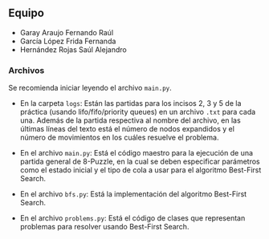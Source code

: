 ## Equipo
- Garay Araujo Fernando Raúl
- García López Frida Fernanda
- Hernández Rojas Saúl Alejandro

### Archivos

Se recomienda iniciar leyendo el archivo `main.py`.

- En la carpeta `logs`: Están las partidas para los incisos 2, 3 y 5 de la práctica (usando lifo/fifo/priority queues) en un archivo `.txt` para cada una. Además de la partida respectiva al nombre del archivo, en las últimas líneas del texto está el número de nodos expandidos y el número de movimientos en los cuáles resuelve el problema.

- En el archivo `main.py`: Está el código maestro para la ejecución de una partida general de 8-Puzzle, en la cual se deben especificar parámetros como el estado inicial y el tipo de cola a usar para el algoritmo Best-First Search.

- En el archivo `bfs.py`: Está la implementación del algoritmo Best-First Search.

- En el archivo `problems.py`: Está el código de clases que representan problemas para resolver usando Best-First Search.